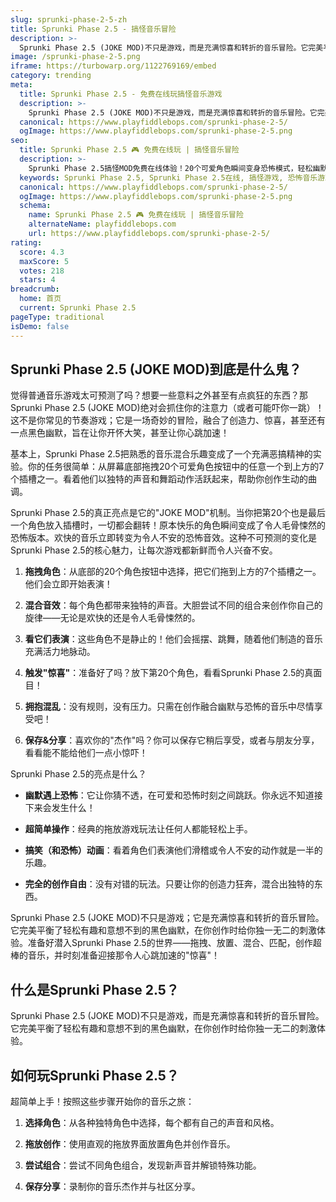 ```yaml
---
slug: sprunki-phase-2-5-zh
title: Sprunki Phase 2.5 - 搞怪音乐冒险
description: >-
  Sprunki Phase 2.5 (JOKE MOD)不只是游戏，而是充满惊喜和转折的音乐冒险。它完美平衡了轻松有趣和意想不到的黑色幽默，在你创作时给你独一无二的刺激体验。
image: /sprunki-phase-2-5.png
iframe: https://turbowarp.org/1122769169/embed
category: trending
meta:
  title: Sprunki Phase 2.5 - 免费在线玩搞怪音乐游戏
  description: >-
    Sprunki Phase 2.5 (JOKE MOD)不只是游戏，而是充满惊喜和转折的音乐冒险。它完美平衡了轻松有趣和意想不到的黑色幽默，在你创作时给你独一无二的刺激体验。
  canonical: https://www.playfiddlebops.com/sprunki-phase-2-5/
  ogImage: https://www.playfiddlebops.com/sprunki-phase-2-5.png
seo:
  title: Sprunki Phase 2.5 🎮 免费在线玩 | 搞怪音乐冒险
  description: >-
    Sprunki Phase 2.5搞怪MOD免费在线体验！20个可爱角色瞬间变身恐怖模式，轻松幽默与黑暗惊悚完美融合，给你意想不到的音乐冒险！
  keywords: Sprunki Phase 2.5, Sprunki Phase 2.5在线, 搞怪游戏, 恐怖音乐游戏, JOKE MOD, 免费游戏, 音乐创作, 在线玩
  canonical: https://www.playfiddlebops.com/sprunki-phase-2-5/
  ogImage: https://www.playfiddlebops.com/sprunki-phase-2-5.png
  schema:
    name: Sprunki Phase 2.5 🎮 免费在线玩 | 搞怪音乐冒险
    alternateName: playfiddlebops.com
    url: https://www.playfiddlebops.com/sprunki-phase-2-5/
rating:
  score: 4.3
  maxScore: 5
  votes: 218
  stars: 4
breadcrumb:
  home: 首页
  current: Sprunki Phase 2.5
pageType: traditional
isDemo: false
---
```


## Sprunki Phase 2.5 (JOKE MOD)到底是什么鬼？

觉得普通音乐游戏太可预测了吗？想要一些意料之外甚至有点疯狂的东西？那Sprunki Phase 2.5 (JOKE MOD)绝对会抓住你的注意力（或者可能吓你一跳）！这不是你常见的节奏游戏；它是一场奇妙的冒险，融合了创造力、惊喜，甚至还有一点黑色幽默，旨在让你开怀大笑，甚至让你心跳加速！

基本上，Sprunki Phase 2.5把熟悉的音乐混合乐趣变成了一个充满恶搞精神的实验。你的任务很简单：从屏幕底部拖拽20个可爱角色按钮中的任意一个到上方的7个插槽之一。看着他们以独特的声音和舞蹈动作活跃起来，帮助你创作生动的曲调。

Sprunki Phase 2.5的真正亮点是它的"JOKE MOD"机制。当你把第20个也是最后一个角色放入插槽时，一切都会翻转！原本快乐的角色瞬间变成了令人毛骨悚然的恐怖版本。欢快的音乐立即转变为令人不安的恐怖音效。这种不可预测的变化是Sprunki Phase 2.5的核心魅力，让每次游戏都新鲜而令人兴奋不安。

1. **拖拽角色**：从底部的20个角色按钮中选择，把它们拖到上方的7个插槽之一。他们会立即开始表演！

2. **混合音效**：每个角色都带来独特的声音。大胆尝试不同的组合来创作你自己的旋律——无论是欢快的还是令人毛骨悚然的。

3. **看它们表演**：这些角色不是静止的！他们会摇摆、跳舞，随着他们制造的音乐充满活力地脉动。

4. **触发"惊喜"**：准备好了吗？放下第20个角色，看看Sprunki Phase 2.5的真面目！

5. **拥抱混乱**：没有规则，没有压力。只需在创作融合幽默与恐怖的音乐中尽情享受吧！

6. **保存&分享**：喜欢你的"杰作"吗？你可以保存它稍后享受，或者与朋友分享，看看能不能给他们一点小惊吓！

Sprunki Phase 2.5的亮点是什么？

- **幽默遇上恐怖**：它让你猜不透，在可爱和恐怖时刻之间跳跃。你永远不知道接下来会发生什么！

- **超简单操作**：经典的拖放游戏玩法让任何人都能轻松上手。

- **搞笑（和恐怖）动画**：看着角色们表演他们滑稽或令人不安的动作就是一半的乐趣。

- **完全的创作自由**：没有对错的玩法。只要让你的创造力狂奔，混合出独特的东西。

Sprunki Phase 2.5 (JOKE MOD)不只是游戏；它是充满惊喜和转折的音乐冒险。它完美平衡了轻松有趣和意想不到的黑色幽默，在你创作时给你独一无二的刺激体验。准备好潜入Sprunki Phase 2.5的世界——拖拽、放置、混合、匹配，创作超棒的音乐，并时刻准备迎接那令人心跳加速的"惊喜"！

## 什么是Sprunki Phase 2.5？

Sprunki Phase 2.5 (JOKE MOD)不只是游戏，而是充满惊喜和转折的音乐冒险。它完美平衡了轻松有趣和意想不到的黑色幽默，在你创作时给你独一无二的刺激体验。

## 如何玩Sprunki Phase 2.5？

超简单上手！按照这些步骤开始你的音乐之旅：

1. **选择角色**：从各种独特角色中选择，每个都有自己的声音和风格。

2. **拖放创作**：使用直观的拖放界面放置角色并创作音乐。

3. **尝试组合**：尝试不同角色组合，发现新声音并解锁特殊功能。

4. **保存分享**：录制你的音乐杰作并与社区分享。